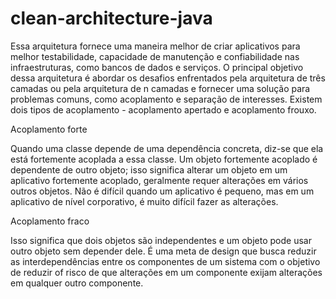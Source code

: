 # clean-architecture-java

Essa arquitetura fornece uma maneira melhor de criar aplicativos para melhor testabilidade, capacidade de manutenção e confiabilidade nas infraestruturas, como bancos de dados e serviços. O principal objetivo dessa arquitetura é abordar os desafios enfrentados pela arquitetura de três camadas ou pela arquitetura de n camadas e fornecer uma solução para problemas comuns, como acoplamento e separação de interesses. Existem dois tipos de acoplamento - acoplamento apertado e acoplamento frouxo.

Acoplamento forte

Quando uma classe depende de uma dependência concreta, diz-se que ela está fortemente acoplada a essa classe. Um objeto fortemente acoplado é dependente de outro objeto; isso significa alterar um objeto em um aplicativo fortemente acoplado, geralmente requer alterações em vários outros objetos. Não é difícil quando um aplicativo é pequeno, mas em um aplicativo de nível corporativo, é muito difícil fazer as alterações.

Acoplamento fraco

Isso significa que dois objetos são independentes e um objeto pode usar outro objeto sem depender dele. É uma meta de design que busca reduzir as interdependências entre os componentes de um sistema com o objetivo de reduzir of risco de que alterações em um componente exijam alterações em qualquer outro componente.

